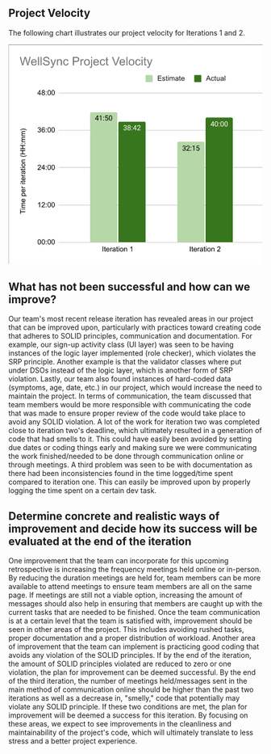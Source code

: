 
## Project Velocity
The following chart illustrates our project velocity for Iterations 1 and 2.

![Velocity Chart](velocity-chart.png)

## What has not been successful and how can we improve?
Our team's most recent release iteration has revealed areas in our project that can be improved upon, particularly with practices toward creating code that adheres to SOLID principles, communication and documentation. For example, our sign-up activity class (UI layer) was seen to be having instances of the logic layer implemented (role checker), which violates the SRP principle. Another example is that the validator classes where put under DSOs instead of the logic layer, which is another form of SRP violation. Lastly, our team also found instances of hard-coded data (symptoms, age, date, etc.) in our project, which would increase the need to maintain the project. In terms of communication, the team discussed that team members would be more responsible with communicating the code that was made to ensure proper review of the code would take place to avoid any SOLID violation. A lot of the work for iteration two was completed close to iteration two's deadline, which ultimately resulted in a generation of code that had smells to it. This could have easily been avoided by setting due dates or coding things early and making sure we were communicating the work finished/needed to be done through communication online or through meetings. A third problem was seen to be with documentation as there had been inconsistencies found in the time logged/time spent compared to iteration one. This can easily be improved upon by properly logging the time spent on a certain dev task.

## Determine concrete and realistic ways of improvement and decide how its success will be evaluated at the end of the iteration
One improvement that the team can incorporate for this upcoming retrospective is increasing the frequency meetings held online or in-person. By reducing the duration meetings are held for, team members can be more available to attend meetings to ensure team members are all on the same page. If meetings are still not a viable option, increasing the amount of messages should also help in ensuring that members are caught up with the current tasks that are needed to be finished. Once the team communication is at a certain level that the team is satisfied with, improvement should be seen in other areas of the project. This includes avoiding rushed tasks, proper documentation and a proper distribution of workload. Another area of improvement that the team can implement is practicing good coding that avoids any violation of the SOLID principles. If by the end of the iteration, the amount of SOLID principles violated are reduced to zero or one violation, the plan for improvement can be deemed successful. By the end of the third iteration, the number of meetings held/messages sent in the main method of communication online should be higher than the past two iterations as well as a decrease in, "smelly," code that potentially may violate any SOLID principle. If these two conditions are met, the plan for improvement will be deemed a success for this iteration. By focusing on these areas, we expect to see improvements in the cleanliness and maintainability of the project's code, which will ultimately translate to less stress and a better project experience.
